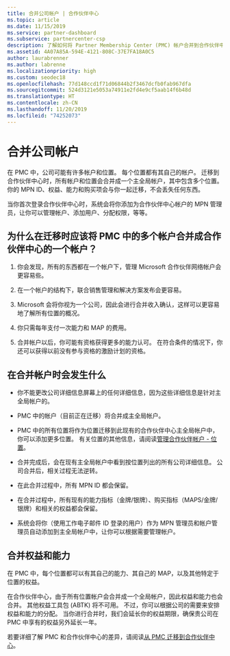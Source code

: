 ```yaml
---
title: 合并公司帐户 | 合作伙伴中心
ms.topic: article
ms.date: 11/15/2019
ms.service: partner-dashboard
ms.subservice: partnercenter-csp
description: 了解如何将 Partner Membership Center (PMC) 帐户合并到合作伙伴中心的一个帐户中。 这是从 PMC 迁移到合作伙伴中心时可执行的操作。
ms.assetid: 4A07A85A-594E-4121-808C-37E7FA18A0C5
author: laurabrenner
ms.author: labrenne
ms.localizationpriority: high
ms.custom: seodec18
ms.openlocfilehash: 77d148ccd1f71d06844b2f3467dcfb0fab967dfa
ms.sourcegitcommit: 524d3121e5053a74911e2fd4e9cf5aab14f6b48d
ms.translationtype: HT
ms.contentlocale: zh-CN
ms.lasthandoff: 11/20/2019
ms.locfileid: "74252073"
---
```

# <a name="consolidate-your-company-accounts"></a>合并公司帐户

在 PMC 中，公司可能有许多帐户和位置。 每个位置都有其自己的帐户。 迁移到合作伙伴中心时，所有帐户和位置会合并成一个主全局帐户，其中包含多个位置。 你的 MPN ID、权益、能力和购买项会与你一起迁移，不会丢失任何东西。 

当你首次登录合作伙伴中心时，系统会将你添加为合作伙伴中心帐户的 MPN 管理员，让你可以管理帐户、添加用户、分配权限，等等。 

## <a name="why-should-you-consolidate-your-multiple-accounts-in-pmc-into-one-account-in-partner-center-when-you-migrate"></a>为什么在迁移时应该将 PMC 中的多个帐户合并成合作伙伴中心的一个帐户？

1. 你会发现，所有的东西都在一个帐户下，管理 Microsoft 合作伙伴网络帐户会更容易些。

2. 在一个帐户的结构下，联合销售管理和解决方案发布会更容易。

3. Microsoft 会将你视为一个公司，因此会进行合并收入确认，这样可以更容易地了解所有位置的概况。  

4. 你只需每年支付一次能力和 MAP 的费用。

5. 合并帐户以后，你可能有资格获得更多的能力认可。 在符合条件的情况下，你还可以获得以前没有参与资格的激励计划的资格。


## <a name="what-happens-during-consolidation-of-accounts"></a>在合并帐户时会发生什么

- 你不能更改公司详细信息屏幕上的任何详细信息，因为这些详细信息是针对主全局帐户的。 

- PMC 中的帐户（目前正在迁移）将合并成主全局帐户。 

- PMC 中的所有位置将作为位置迁移到此现有的合作伙伴中心主全局帐户中，你可以添加更多位置。 有关位置的其他信息，请阅读[管理合作伙伴帐户 - 位置](manage-locations.md)。

- 合并完成后，会在现有主全局帐户中看到按位置列出的所有公司详细信息。 公司合并后，相关过程无法逆转。

- 在此合并过程中，所有 MPN ID 都会保留。

- 在合并过程中，所有现有的能力指标（金牌/银牌）、购买指标（MAPS/金牌/银牌）和相关的权益都会保留。

- 系统会将你（使用工作电子邮件 ID 登录的用户）作为 MPN 管理员和帐户管理员自动添加到主全局帐户中，让你可以根据需要管理帐户。 


## <a name="consolidating-your-benefits-and-competencies"></a>合并权益和能力

在 PMC 中，每个位置都可以有其自己的能力、其自己的 MAP，以及其他特定于位置的权益。

在合作伙伴中心，由于所有位置帐户会合并成一个全局帐户，因此权益和能力也会合并。 其他权益工具包 (ABTK) 将不可用。 不过，你可以根据公司的需要来安排权益和能力的分配。 当你进行合并时，我们会延长你的权益期限，确保贵公司在 PMC 中享有的权益另外延长一年。

若要详细了解 PMC 和合作伙伴中心的差异，请阅读[从 PMC 迁移到合作伙伴中心](guide-to-migration.md)。

